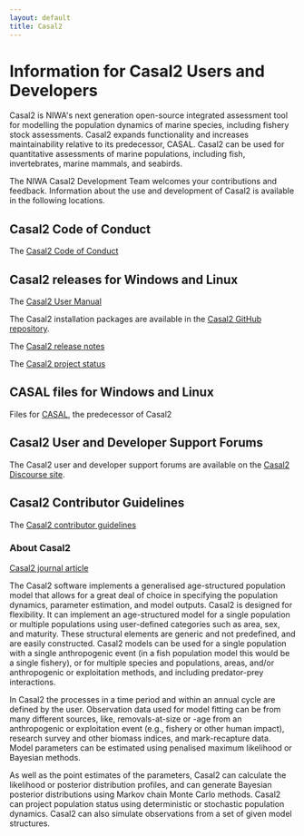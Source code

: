 ```yaml
---
layout: default
title: Casal2
---
```


# Information for Casal2 Users and Developers

Casal2 is NIWA's next generation open-source integrated assessment tool for modelling the population dynamics of marine species, including fishery stock assessments. Casal2 expands functionality and increases maintainability relative to its predecessor, CASAL. Casal2 can be used for quantitative assessments of marine populations, including fish, invertebrates, marine mammals, and seabirds.

The NIWA Casal2 Development Team welcomes your contributions and feedback.  Information about the use and development of Casal2 is available in the following locations.

## Casal2 Code of Conduct

The [Casal2 Code of Conduct](https://casal2.github.io/code_of_conduct)

## Casal2 releases for Windows and Linux

The [Casal2 User Manual](https://github.com/NIWAFisheriesModelling/CASAL2/raw/master/Documentation/UserManual/CASAL2.pdf)

The Casal2 installation packages are available in the [Casal2 GitHub repository](https://github.com/NIWAFisheriesModelling/CASAL2/releases).

The [Casal2 release notes](https://casal2.github.io/release_notes)

The [Casal2 project status](https://casal2.github.io/project_status)

## CASAL files for Windows and Linux

Files for [CASAL](https://casal2.github.io/casal), the predecessor of Casal2

## Casal2 User and Developer Support Forums

The Casal2 user and developer support forums are available on the [Casal2 Discourse site](https://casal2.discourse.group).

## Casal2 Contributor Guidelines

The [Casal2 contributor guidelines](https://casal2.github.io/contributing)

### About Casal2

[Casal2 journal article](https://doi.org/10.1016/j.fishres.2016.04.024)

The Casal2 software implements a generalised age-structured population model that allows for a great deal of choice in specifying the population dynamics, parameter estimation, and model outputs. Casal2 is designed for flexibility. It can implement an age-structured model for a single population or multiple populations using user-defined categories such as area, sex, and maturity. These structural elements are generic and not predefined, and are easily constructed. Casal2 models can be used for a single population with a single anthropogenic event (in a fish population model this would be a single fishery), or for multiple species and populations, areas, and/or anthropogenic or exploitation methods, and including predator-prey interactions.

In Casal2 the processes in a time period and within an annual cycle are defined by the user. Observation data used for model fitting can be from many different sources, like, removals-at-size or -age from an anthropogenic or exploitation event (e.g., fishery or other human impact), research survey and other biomass indices, and mark-recapture data. Model parameters can be estimated using penalised maximum likelihood or Bayesian methods.

As well as the point estimates of the parameters, Casal2 can calculate the likelihood or posterior distribution profiles, and can generate Bayesian posterior distributions using Markov chain Monte Carlo methods. Casal2 can project population status using deterministic or stochastic population dynamics. Casal2 can also simulate observations from a set of given model structures.
